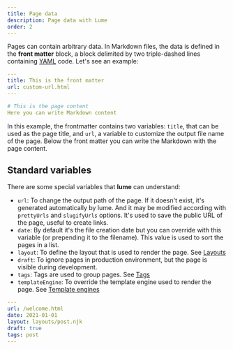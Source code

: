 ```yaml
---
title: Page data
description: Page data with Lume
order: 2
---
```


Pages can contain arbitrary data. In Markdown files, the data is defined in the
**front matter** block, a block delimited by two triple-dashed lines containing
[YAML](https://yaml.org/) code. Let's see an example:

```yaml
---
title: This is the front matter
url: custom-url.html
---

# This is the page content
Here you can write Markdown content
```

In this example, the frontmatter contains two variables: `title`, that can be
used as the page title, and `url`, a variable to customize the output file name
of the page. Below the front matter you can write the Markdown with the page
content.

## Standard variables

There are some special variables that **lume** can understand:

- `url`: To change the output path of the page. If it doesn't exist, it's
  generated automatically by lume. And it may be modified according with
  `prettyUrls` and `slugifyUrls` options. It's used to save the public URL of
  the page, useful to create links.
- `date`: By default it's the file creation date but you can override with this
  variable (or prepending it to the filename). This value is used to sort the
  pages in a list.
- `layout`: To define the layout that is used to render the page. See
  [Layouts](/creating-pages/layouts/)
- `draft`: To ignore pages in production environment, but the page is visible
  during development.
- `tags`: Tags are used to group pages. See [Tags](/creating-pages/tags/)
- `templateEngine`: To override the template engine used to render the page. See
  [Template engines](advanced/template-engines/)

```yaml
---
url: /welcome.html
date: 2021-01-01
layout: layouts/post.njk
draft: true
tags: post
---
```
